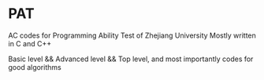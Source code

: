 # PAT
AC codes for Programming Ability Test of Zhejiang University
Mostly written in C and C++

Basic level && Advanced level && Top level, and most importantly
codes for good algorithms
